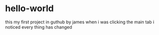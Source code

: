 # hello-world
this my first project in guthub by james
when i was clicking the main tab i noticed every thing has changed
